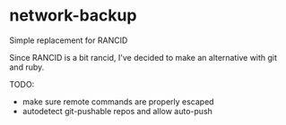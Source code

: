 # network-backup
Simple replacement for RANCID

Since RANCID is a bit rancid, I've decided to make an alternative with git and ruby.

TODO:
* make sure remote commands are properly escaped
* autodetect git-pushable repos and allow auto-push
